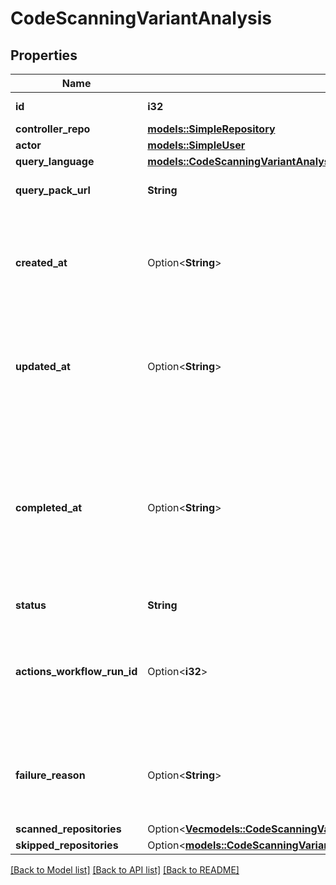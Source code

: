 # CodeScanningVariantAnalysis

## Properties

Name | Type | Description | Notes
------------ | ------------- | ------------- | -------------
**id** | **i32** | The ID of the variant analysis. | 
**controller_repo** | [**models::SimpleRepository**](simple-repository.md) |  | 
**actor** | [**models::SimpleUser**](simple-user.md) |  | 
**query_language** | [**models::CodeScanningVariantAnalysisLanguage**](code-scanning-variant-analysis-language.md) |  | 
**query_pack_url** | **String** | The download url for the query pack. | 
**created_at** | Option<**String**> | The date and time at which the variant analysis was created, in ISO 8601 format':' YYYY-MM-DDTHH:MM:SSZ. | [optional]
**updated_at** | Option<**String**> | The date and time at which the variant analysis was last updated, in ISO 8601 format':' YYYY-MM-DDTHH:MM:SSZ. | [optional]
**completed_at** | Option<**String**> | The date and time at which the variant analysis was completed, in ISO 8601 format':' YYYY-MM-DDTHH:MM:SSZ. Will be null if the variant analysis has not yet completed or this information is not available. | [optional]
**status** | **String** |  | 
**actions_workflow_run_id** | Option<**i32**> | The GitHub Actions workflow run used to execute this variant analysis. This is only available if the workflow run has started. | [optional]
**failure_reason** | Option<**String**> | The reason for a failure of the variant analysis. This is only available if the variant analysis has failed. | [optional]
**scanned_repositories** | Option<[**Vec<models::CodeScanningVariantAnalysisScannedRepositoriesInner>**](code_scanning_variant_analysis_scanned_repositories_inner.md)> |  | [optional]
**skipped_repositories** | Option<[**models::CodeScanningVariantAnalysisSkippedRepositories**](code_scanning_variant_analysis_skipped_repositories.md)> |  | [optional]

[[Back to Model list]](../README.md#documentation-for-models) [[Back to API list]](../README.md#documentation-for-api-endpoints) [[Back to README]](../README.md)


